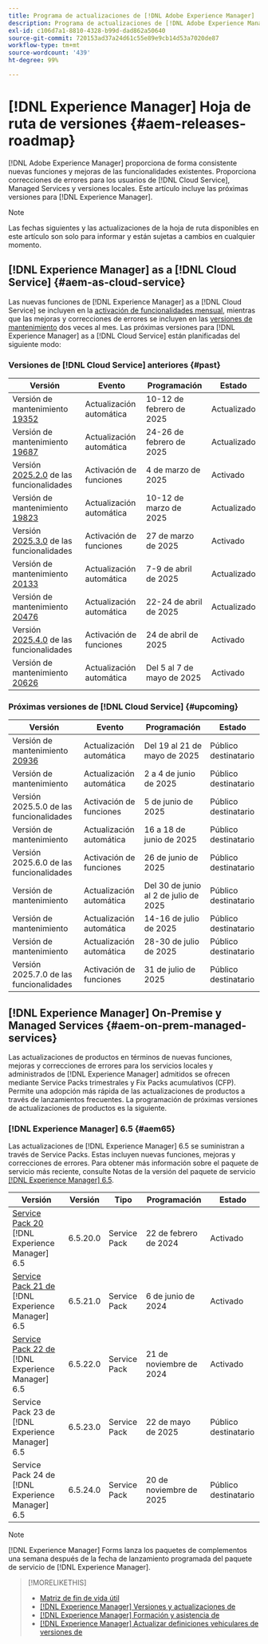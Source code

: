 ```yaml
---
title: Programa de actualizaciones de [!DNL Adobe Experience Manager]
description: Programa de actualizaciones de [!DNL Adobe Experience Manager]
exl-id: c106d7a1-8810-4328-b99d-dad862a50640
source-git-commit: 720153ad37a24d61c55e89e9cb14d53a7020de87
workflow-type: tm+mt
source-wordcount: '439'
ht-degree: 99%

---
```



# [!DNL Experience Manager] Hoja de ruta de versiones {#aem-releases-roadmap}

[!DNL Adobe Experience Manager] proporciona de forma consistente nuevas funciones y mejoras de las funcionalidades existentes. Proporciona correcciones de errores para los usuarios de [!DNL Cloud Service], Managed Services y versiones locales. Este artículo incluye las próximas versiones para [!DNL Experience Manager].

>[!NOTE]
>
>Las fechas siguientes y las actualizaciones de la hoja de ruta disponibles en este artículo son solo para informar y están sujetas a cambios en cualquier momento.

## [!DNL Experience Manager] as a [!DNL Cloud Service] {#aem-as-cloud-service}

Las nuevas funciones de [!DNL Experience Manager] as a [!DNL Cloud Service] se incluyen en la [activación de funcionalidades mensual](https://experienceleague.adobe.com/es/docs/experience-manager-cloud-service/content/release-notes/release-notes/release-notes-current), mientras que las mejoras y correcciones de errores se incluyen en las [versiones de mantenimiento](https://experienceleague.adobe.com/es/docs/experience-manager-cloud-service/content/release-notes/maintenance/latest) dos veces al mes.
Las próximas versiones para [!DNL Experience Manager] as a [!DNL Cloud Service] están planificadas del siguiente modo:

### Versiones de [!DNL Cloud Service] anteriores {#past}

| Versión | Evento | Programación | Estado |
|---|---|---|---|
| Versión de mantenimiento [19352](https://experienceleague.adobe.com/es/docs/experience-manager-cloud-service/content/release-notes/maintenance/2025/2025-2-0#19352) | Actualización automática | 10-12 de febrero de 2025 | Actualizado |
| Versión de mantenimiento [19687](https://experienceleague.adobe.com/es/docs/experience-manager-cloud-service/content/release-notes/maintenance/2025/2025-2-0#19687) | Actualización automática | 24-26 de febrero de 2025 | Actualizado |
| Versión [2025.2.0](https://experienceleague.adobe.com/es/docs/experience-manager-cloud-service/content/release-notes/release-notes/2025/release-notes-2025-2-0) de las funcionalidades | Activación de funciones | 4 de marzo de 2025 | Activado |
| Versión de mantenimiento [19823](https://experienceleague.adobe.com/es/docs/experience-manager-cloud-service/content/release-notes/maintenance/2025/2025-3-0#19823) | Actualización automática | 10-12 de marzo de 2025 | Actualizado |
| Versión [2025.3.0](https://experienceleague.adobe.com/es/docs/experience-manager-cloud-service/content/release-notes/release-notes/2025/release-notes-2025-3-0) de las funcionalidades | Activación de funciones | 27 de marzo de 2025 | Activado |
| Versión de mantenimiento [20133](https://experienceleague.adobe.com/es/docs/experience-manager-cloud-service/content/release-notes/maintenance/2025/2025-4-0#20133) | Actualización automática | 7-9 de abril de 2025 | Actualizado |
| Versión de mantenimiento [20476](https://experienceleague.adobe.com/es/docs/experience-manager-cloud-service/content/release-notes/maintenance/2025/2025-4-0#20476) | Actualización automática | 22-24 de abril de 2025 | Actualizado |
| Versión [2025.4.0](https://experienceleague.adobe.com/es/docs/experience-manager-cloud-service/content/release-notes/release-notes/release-notes-current) de las funcionalidades | Activación de funciones | 24 de abril de 2025 | Activado |
| Versión de mantenimiento [20626](https://experienceleague.adobe.com/en/docs/experience-manager-cloud-service/content/release-notes/maintenance/2025/2025-5-0#20626) | Actualización automática | Del 5 al 7 de mayo de 2025 | Activado |

### Próximas versiones de [!DNL Cloud Service] {#upcoming}

| Versión | Evento | Programación | Estado |
|---|---|---|---|
| Versión de mantenimiento [20936](https://experienceleague.adobe.com/es/docs/experience-manager-cloud-service/content/release-notes/maintenance/latest) | Actualización automática | Del 19 al 21 de mayo de 2025 | Público destinatario |
| Versión de mantenimiento | Actualización automática | 2 a 4 de junio de 2025 | Público destinatario |
| Versión 2025.5.0 de las funcionalidades | Activación de funciones | 5 de junio de 2025 | Público destinatario |
| Versión de mantenimiento | Actualización automática | 16 a 18 de junio de 2025 | Público destinatario |
| Versión 2025.6.0 de las funcionalidades | Activación de funciones | 26 de junio de 2025 | Público destinatario |
| Versión de mantenimiento | Actualización automática | Del 30 de junio al 2 de julio de 2025 | Público destinatario |
| Versión de mantenimiento | Actualización automática | 14-16 de julio de 2025 | Público destinatario |
| Versión de mantenimiento | Actualización automática | 28-30 de julio de 2025 | Público destinatario |
| Versión 2025.7.0 de las funcionalidades | Activación de funciones | 31 de julio de 2025 | Público destinatario |

## [!DNL Experience Manager] On-Premise y Managed Services {#aem-on-prem-managed-services}

Las actualizaciones de productos en términos de nuevas funciones, mejoras y correcciones de errores para los servicios locales y administrados de [!DNL Experience Manager] admitidos se ofrecen mediante Service Packs trimestrales y Fix Packs acumulativos (CFP). Permite una adopción más rápida de las actualizaciones de productos a través de lanzamientos frecuentes. La programación de próximas versiones de actualizaciones de productos es la siguiente.

### [!DNL Experience Manager] 6.5 {#aem65}

Las actualizaciones de [!DNL Experience Manager] 6.5 se suministran a través de Service Packs. Estas incluyen nuevas funciones, mejoras y correcciones de errores. Para obtener más información sobre el paquete de servicio más reciente, consulte Notas de la versión del paquete de servicio [[!DNL Experience Manager]  6.5](https://experienceleague.adobe.com/es/docs/experience-manager-65/content/release-notes/release-notes).

| Versión | Versión | Tipo | Programación | Estado |
|---|---|---|---|---|
| [Service Pack 20 ](https://experienceleague.adobe.com/es/docs/experience-manager-65/content/release-notes/service-pack/6-5-20)[!DNL Experience Manager] 6.5 | 6.5.20.0 | Service Pack | 22 de febrero de 2024 | Activado |
| [Service Pack 21 de ](https://experienceleague.adobe.com/es/docs/experience-manager-65/content/release-notes/service-pack/6-5-21)[!DNL Experience Manager] 6.5 | 6.5.21.0 | Service Pack | 6 de junio de 2024 | Activado |
| [Service Pack 22 de ](https://experienceleague.adobe.com/es/docs/experience-manager-65/content/release-notes/release-notes)[!DNL Experience Manager] 6.5 | 6.5.22.0 | Service Pack | 21 de noviembre de 2024 | Activado |
| Service Pack 23 de [!DNL Experience Manager] 6.5 | 6.5.23.0 | Service Pack | 22 de mayo de 2025 | Público destinatario |
| Service Pack 24 de [!DNL Experience Manager] 6.5 | 6.5.24.0 | Service Pack | 20 de noviembre de 2025 | Público destinatario |

>[!NOTE]
>
>[!DNL Experience Manager] Forms lanza los paquetes de complementos una semana después de la fecha de lanzamiento programada del paquete de servicio de [!DNL Experience Manager].

>[!MORELIKETHIS]
>
>* [Matriz de fin de vida útil](https://helpx.adobe.com/es/support/programs/eol-matrix.html)
>* [[!DNL Experience Manager] Versiones y actualizaciones de](https://experienceleague.adobe.com/es/docs/experience-manager-release-information/aem-release-updates/aem-releases-updates)
>* [[!DNL Experience Manager] Formación y asistencia de](https://experienceleague.adobe.com/es/docs/experience-manager-cloud-service)
>* [[!DNL Experience Manager] Actualizar definiciones vehiculares de versiones de](/help/using/update-release-vehicle-definitions.md)

